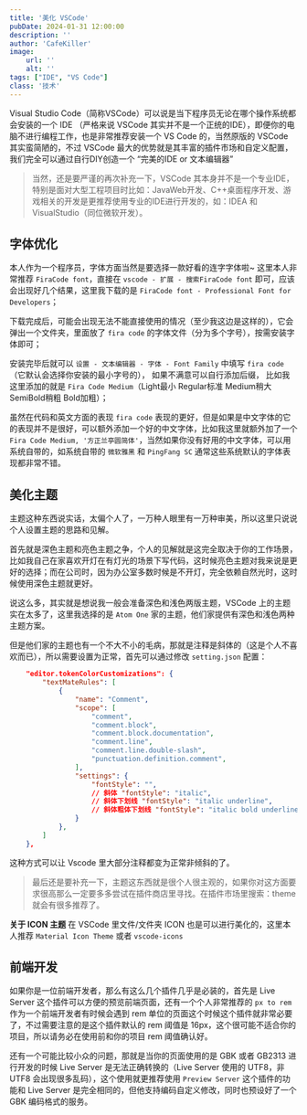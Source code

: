 ```yaml
---
title: '美化 VSCode'
pubDate: 2024-01-31 12:00:00
description: ''
author: 'CafeKiller'
image:
    url: ''
    alt: ''
tags: ["IDE", "VS Code"]
class: '技术'
---
```


Visual Studio Code（简称VSCode）可以说是当下程序员无论在哪个操作系统都会安装的一个 IDE （严格来说 VSCode 其实并不是一个正统的IDE），即便你的电脑不进行编程工作，也是非常推荐安装一个 VS Code 的，当然原版的 VSCode 其实蛮简陋的，不过 VSCode 最大的优势就是其丰富的插件市场和自定义配置，我们完全可以通过自行DIY创造一个 “完美的IDE or 文本编辑器”

> 当然，还是要严谨的再次补充一下，VSCode 其本身并不是一个专业IDE，特别是面对大型工程项目时比如：JavaWeb开发、C++桌面程序开发、游戏相关的开发是更推荐使用专业的IDE进行开发的，如：IDEA 和 VisualStudio（同位微软开发）。

## 字体优化

本人作为一个程序员，字体方面当然是要选择一款好看的连字字体啦~ 这里本人非常推荐 `FiraCode font`，直接在 `vscode - 扩展 - 搜索FiraCode font` 即可，应该会出现好几个结果，这里我下载的是 `FiraCode font - Professional Font for Developers`；

下载完成后，可能会出现无法不能直接使用的情况（至少我这边是这样的），它会弹出一个文件夹，里面放了 `fira code` 的字体文件（分为多个字号），按需安装字体即可；

安装完毕后就可以 `设置 - 文本编辑器 - 字体 - Font Family` 中填写 `fira code`（它默认会选择你安装的最小字号的）， 如果不满意可以自行添加后缀， 比如我这里添加的就是 `Fira Code Medium`（Light最小 Regular标准 Medium稍大 SemiBold稍粗 Bold加粗）；

虽然在代码和英文方面的表现 `fira code` 表现的更好，但是如果是中文字体的它的表现并不是很好，可以额外添加一个好的中文字体，比如我这里就额外加了一个 `Fira Code Medium, '方正兰亭圆简体'`，当然如果你没有好用的中文字体，可以用系统自带的，如系统自带的 `微软雅黑` 和 `PingFang SC` 通常这些系统默认的字体表现都非常不错。

## 美化主题

主题这种东西说实话，太偏个人了，一万种人眼里有一万种审美，所以这里只说说个人设置主题的思路和见解。

首先就是深色主题和亮色主题之争，个人的见解就是这完全取决于你的工作场景，比如我自己在家喜欢开灯在有灯光的场景下写代码，这时候亮色主题对我来说是更好的选择；而在公司时，因为办公室多数时候是不开灯，完全依赖自然光时，这时候使用深色主题就更好。

说这么多，其实就是想说我一般会准备深色和浅色两版主题，VSCode 上的主题实在太多了，这里我选择的是 `Atom One` 家的主题，他们家提供有深色和浅色两种主题方案。

但是他们家的主题也有一个不大不小的毛病，那就是注释是斜体的（这是个人不喜欢而已），所以需要设置为正常，首先可以通过修改 `setting.json` 配置：

```json
    "editor.tokenColorCustomizations": {
        "textMateRules": [
            {
                "name": "Comment",
                "scope": [
                    "comment",
                    "comment.block",
                    "comment.block.documentation",
                    "comment.line",
                    "comment.line.double-slash",
                    "punctuation.definition.comment",
                ],
                "settings": {
                    "fontStyle": "",
                    // 斜体 "fontStyle": "italic",
                    // 斜体下划线 "fontStyle": "italic underline",
                    // 斜体粗体下划线 "fontStyle": "italic bold underline",
                }
            },
        ]
    },
```

这种方式可以让 Vscode 里大部分注释都变为正常非倾斜的了。

> 最后还是要补充一下，主题这东西就是很个人很主观的，如果你对这方面要求很高那么一定要多多尝试在插件商店里寻找。在插件市场里搜索：theme 就会有很多推荐了。

__关于 ICON 主题__ 在 VSCode 里文件/文件夹 ICON 也是可以进行美化的，这里本人推荐 `Material Icon Theme` 或者 `vscode-icons`

## 前端开发

如果你是一位前端开发者，那么有这么几个插件几乎是必装的，首先是 Live Server 这个插件可以方便的预览前端页面，还有一个个人非常推荐的 `px to rem` 作为一个前端开发者有时候会遇到 rem 单位的页面这个时候这个插件就非常必要了，不过需要注意的是这个插件默认的 rem 阈值是 16px，这个很可能不适合你的项目，所以请务必在使用前和你的项目 rem 阈值确认好。

还有一个可能比较小众的问题，那就是当你的页面使用的是 GBK 或者 GB2313 进行开发的时候 Live Server 是无法正确转换的（Live Server 使用的 UTF8，非 UTF8 会出现很多乱码），这个使用就更推荐使用 `Preview Server` 这个插件的功能和 Live Server 是完全相同的，但他支持编码自定义修改，同时也预设好了一个 GBK 编码格式的服务。